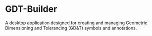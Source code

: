 # GDT-Builder
A desktop application designed for creating and managing Geometric Dimensioning and Tolerancing (GD&amp;T) symbols and annotations.
